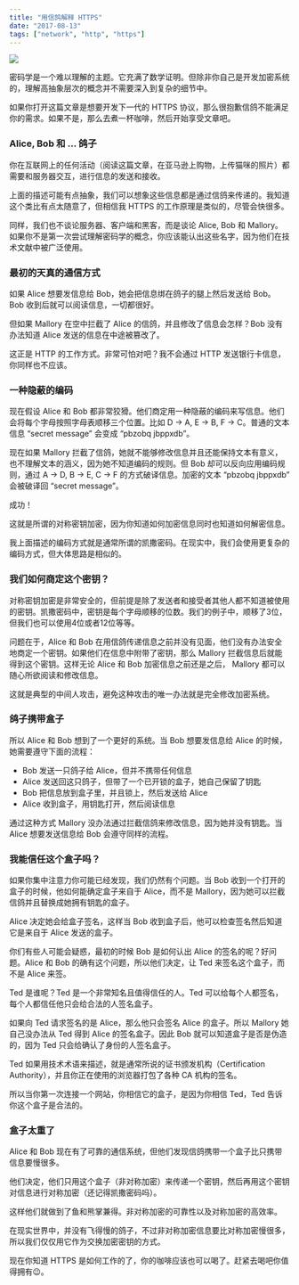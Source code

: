 ```yaml
---
title: "用信鸽解释 HTTPS"
date: "2017-08-13"
tags: ["network", "http", "https"]
---
```


![](https://blog-1258648987.cos.ap-shanghai.myqcloud.com/blog/https-explained-with-carrier-pigeons/1_vHF6NNdZX9ziiW_uRYzvAA.png)

密码学是一个难以理解的主题。它充满了数学证明。但除非你自己是开发加密系统的，理解高抽象层次的概念并不需要深入到复杂的细节中。

如果你打开这篇文章是想要开发下一代的 HTTPS 协议，那么很抱歉信鸽不能满足你的需求。如果不是，那么去煮一杯咖啡，然后开始享受文章吧。

### Alice, Bob 和 ... 鸽子

你在互联网上的任何活动（阅读这篇文章，在亚马逊上购物，上传猫咪的照片）都需要和服务器交互，进行信息的发送和接收。

上面的描述可能有点抽象，我们可以想象这些信息都是通过信鸽来传递的。我知道这个类比有点太随意了，但相信我 HTTPS 的工作原理是类似的，尽管会快很多。

同样，我们也不谈论服务器、客户端和黑客，而是谈论 Alice, Bob 和 Mallory。如果你不是第一次尝试理解密码学的概念，你应该能认出这些名字，因为他们在技术文献中被广泛使用。

### 最初的天真的通信方式

如果 Alice 想要发信息给 Bob，她会把信息绑在鸽子的腿上然后发送给 Bob。Bob 收到后就可以阅读信息，一切都很好。

但如果 Mallory 在空中拦截了 Alice 的信鸽，并且修改了信息会怎样？Bob 没有办法知道 Alice 发送的信息在中途被篡改了。

这正是 HTTP 的工作方式。非常可怕对吧？我不会通过 HTTP 发送银行卡信息，你同样也不应该。

### 一种隐蔽的编码

现在假设 Alice 和 Bob 都非常狡猾。他们商定用一种隐蔽的编码来写信息。他们会将每个字母按照字母表顺移三个位置。比如  D → A, E → B, F → C。普通的文本信息 “secret message” 会变成 “pbzobq jbppxdb”。

现在如果 Mallory 拦截了信鸽，她就不能够修改信息并且还能保持文本有意义，也不理解文本的涵义，因为她不知道编码的规则。但 Bob 却可以反向应用编码规则，通过 A → D, B → E, C → F 的方式破译信息。加密的文本 “pbzobq jbppxdb” 会被破译回 “secret message”。

成功！

这就是所谓的对称密钥加密，因为你知道如何加密信息同时也知道如何解密信息。

我上面描述的编码方式就是通常所谓的凯撒密码。在现实中，我们会使用更复杂的编码方式，但大体思路是相似的。

### 我们如何商定这个密钥？

对称密钥加密是非常安全的，但前提是除了发送者和接受者其他人都不知道被使用的密钥。凯撒密码中，密钥是每个字母顺移的位数。我们的例子中，顺移了3位，但我们也可以使用4位或者12位等等。

问题在于，Alice 和 Bob 在用信鸽传递信息之前并没有见面，他们没有办法安全地商定一个密钥。如果他们在信息中附带了密钥，那么 Mallory 拦截信息后就能得到这个密钥。这样无论 Alice 和 Bob 加密信息之前还是之后， Mallory 都可以随心所欲阅读和修改信息。

这就是典型的中间人攻击，避免这种攻击的唯一办法就是完全修改加密系统。

### 鸽子携带盒子

所以 Alice 和 Bob 想到了一个更好的系统。当 Bob 想要发信息给 Alice 的时候，她需要遵守下面的流程：

- Bob 发送一只鸽子给 Alice，但并不携带任何信息
- Alice 发送回这只鸽子，但带了一个已开锁的盒子，她自己保留了钥匙
- Bob 把信息放到盒子里，并且锁上，然后发送给 Alice
- Alice 收到盒子，用钥匙打开，然后阅读信息

通过这种方式 Mallory 没办法通过拦截信鸽来修改信息，因为她并没有钥匙。当 Alice 想要发送信息给 Bob 会遵守同样的流程。

### 我能信任这个盒子吗？

如果你集中注意力你可能已经发现，我们仍然有个问题。当 Bob 收到一个打开的盒子的时候，他如何能确定盒子来自于 Alice，而不是 Mallory，因为她可以拦截信鸽并且替换成她拥有钥匙的盒子。

Alice 决定她会给盒子签名，这样当 Bob 收到盒子后，他可以检查签名然后知道它是来自于 Alice 发送的盒子。

你们有些人可能会疑惑，最初的时候 Bob 是如何认出 Alice 的签名的呢？好问题。Alice 和 Bob 的确有这个问题，所以他们决定，让 Ted 来签名这个盒子，而不是 Alice 来签。

Ted 是谁呢？Ted 是一个非常知名且值得信任的人。Ted 可以给每个人都签名，每个人都信任他只会给合法的人签名盒子。

如果向 Ted 请求签名的是 Alice，那么他只会签名 Alice 的盒子。所以 Mallory 她自己没办法从 Ted 得到 Alice 的签名盒子。因此 Bob 就可以知道盒子是否是伪造的，因为 Ted 只会给确认了身份的人签名盒子。

Ted 如果用技术术语来描述，就是通常所说的证书颁发机构（Certification Authority），并且你正在使用的浏览器打包了各种 CA 机构的签名。

所以当你第一次连接一个网站，你相信它的盒子，是因为你相信 Ted，Ted 告诉你这个盒子是合法的。

### 盒子太重了

Alice 和 Bob 现在有了可靠的通信系统，但他们发现信鸽携带一个盒子比只携带信息要慢很多。

他们决定，他们只用这个盒子（非对称加密）来传递一个密钥，然后再用这个密钥对信息进行对称加密（还记得凯撒密码吗）。

这样他们就做到了鱼和熊掌兼得。非对称加密的可靠性以及对称加密的高效率。

在现实世界中，并没有飞得慢的鸽子，不过非对称加密信息要比对称加密慢很多，所以我们仅仅用它作为交换加密密钥的方式。

现在你知道 HTTPS 是如何工作的了，你的咖啡应该也可以喝了。赶紧去喝吧你值得拥有😉。

















